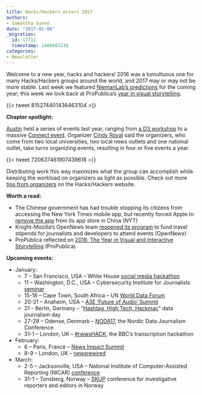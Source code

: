 ```yaml
---
title: Hacks/Hackers enters 2017
authors:
- Samantha Sunne
date: "2017-01-06"
_migration:
  id: 17712
  timestamp: 1486602218
categories:
- Newsletter
---
```


Welcome to a new year, hacks and hackers! 2016 was a tumultuous one for many Hacks/Hackers groups around the world, and 2017 may or may not be more stable. Last week we featured [NiemanLab&#8217;s predictions][1] for the coming year; this week we look back at ProPublica&#8217;s [year in visual storytelling][2].

{{< tweet 815274401436463104 >}}

**Chapter spotlight:**

[Austin][3] held a series of events last year, ranging from [a D3 workshop][4] to a massive [Connect event][5]. Organizer [Cindy Royal][6] said the organizers, who come from two local universities, two local news outlets and one national outlet, take turns organizing events, resulting in four or five events a year.

{{< tweet 720637461907439616 >}}

Distributing work this way maximizes what the group can accomplish while keeping the workload on organizers as light as possible. Check out more [tips from organizers][7] on the Hacks/Hackers website.

**Worth a read:**

  * The Chinese government has had trouble stopping its citizens from accessing the New York Times mobile app, but recently forced Apple to [remove the app][8] from its app store in China (NYT)
  * Knight-Mozilla&#8217;s OpenNews team [reopened its program][9] to fund travel stipends for journalists and developers to attend events (OpenNews)
  * ProPublica reflected on [2016: The Year in Visual and Interactive Storytelling][2] (ProPublica)

**Upcoming events:**

  * January:
      * 7 &#8211; San Francisco, USA &#8211; White House [social media hackathon][10]
      * 11 &#8211; Washington, D.C., USA &#8211; Cybersecurity Institute for Journalists [seminar][11]
      * 15-18 &#8211; Cape Town, South Africa &#8211; UN [World Data Forum][12]
      * 20-21 &#8211; Anaheim, USA &#8211; [A3E &#8216;Future of Audio&#8217; Summit][13]
      * 21 &#8211; Berlin, Germany &#8211; &#8220;[Hashtag, High Tech, Hackmac][14]&#8221; data journalism day
      * 27-28 &#8211; Odense, Denmark &#8211; [NODA17][15], the Nordic Data Journalism Conference
      * 31-1 &#8211; London, UK &#8211; [#newsHACK][16], the BBC&#8217;s transcription hackathon
  * February:
      * 6 &#8211; Paris, France &#8211; [News Impact Summit][17]
      * 8-9 &#8211; London, UK &#8211; [newsrewired][18]
  * March:
      * 2-5 &#8211; Jacksonville, USA &#8211; National Institute of Computer-Assisted Reporting (NICAR) [conference][19]
      * 31-1 &#8211; Tonsberg, Norway &#8211; [SKUP][20] conference for investigative reporters and editors in Norway

 [1]: http://www.niemanlab.org/collection/predictions-2017/
 [2]: https://www.propublica.org/article/2016-propublica-visual-interactive-storytelling
 [3]: https://www.meetup.com/Hacks-Hackers-Austin/
 [4]: https://www.meetup.com/Hacks-Hackers-Austin/events/228008331/
 [5]: http://connect.hackshackers.com/event/austin/
 [6]: https://twitter.com/cindyroyal?lang=en
 [7]: http://hackshackers.com/resources/tools-tips-organizers/
 [8]: http://www.nytimes.com/2017/01/04/business/media/new-york-times-apps-apple-china.html?_r=0
 [9]: https://opennews.org/what/community/scholarships/
 [10]: https://blog.archive.org/2017/01/02/join-us-for-a-white-house-social-media-and-gov-data-hackathon/
 [11]: https://www.eiseverywhere.com/ereg/index.php?eventid=214757&
 [12]: http://undataforum.org/
 [13]: http://womenwhocode.us7.list-manage2.com/track/click?u=e75be710ba1a2eb0df9d82ca4&id=f20ea9bbbf&e=4a371c5485
 [14]: http://dju.verdi.de/journalistentag
 [15]: http://noda2017.dk/
 [16]: https://www.eventbrite.co.uk/e/newshack-transcriptor-tickets-30243581366
 [17]: https://newsimpact.io/summits/news-impact-summit-paris
 [18]: https://www.newsrewired.com/agenda-february17/
 [19]: http://ire.org/conferences/nicar2017/
 [20]: https://skup2017aschedorg.sched.com/